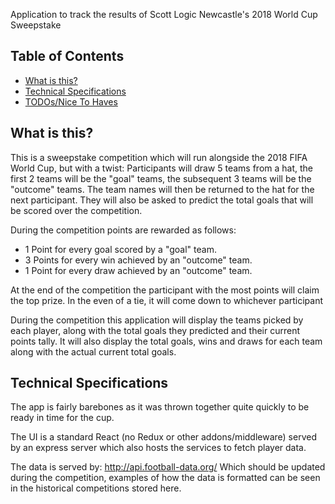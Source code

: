 Application to track the results of Scott Logic Newcastle's 2018 World Cup Sweepstake

## Table of Contents

- [What is this?](#What-is-this?)
- [Technical Specifications](#Technical-Specifications)
- [TODOs/Nice To Haves](#TODOs/Nice-To-Haves)

## What is this?

This is a sweepstake competition which will run alongside the 2018 FIFA World Cup, but with a twist:
Participants will draw 5 teams from a hat, the first 2 teams will be the "goal" teams, the subsequent 3 teams will be the "outcome" teams. The team names will then be returned to the hat for the next participant. They will also be asked to predict the total goals that will be scored over the competition.

During the competition points are rewarded as follows:
 * 1 Point for every goal scored by a "goal" team.
 * 3 Points for every win achieved by an "outcome" team.
 * 1 Point for every draw achieved by an "outcome" team.

At the end of the competition the participant with the most points will claim the top prize. In the even of a tie, it will come down to whichever participant

During the competition this application will display the teams picked by each player, along with the total goals they predicted and their current points tally. It will also display the total goals, wins and draws for each team along with the actual current total goals.

## Technical Specifications

The app is fairly barebones as it was thrown together quite quickly to be ready in time for the cup.

The UI is a standard React (no Redux or other addons/middleware) served by an express server which also hosts the services to fetch player data.

The data is served by: http://api.football-data.org/ Which should be updated during the competition, examples of how the data is formatted can be seen in the historical competitions stored here.
